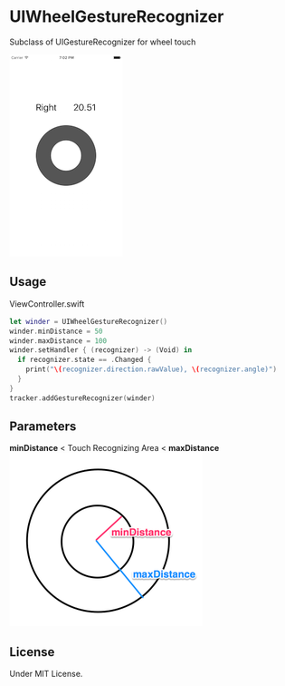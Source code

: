 # UIWheelGestureRecognizer

Subclass of UIGestureRecognizer for wheel touch

![Screenshot](doc/screenshot.png)

## Usage

ViewController.swift
```swift
let winder = UIWheelGestureRecognizer()
winder.minDistance = 50
winder.maxDistance = 100
winder.setHandler { (recognizer) -> (Void) in
  if recognizer.state == .Changed {
    print("\(recognizer.direction.rawValue), \(recognizer.angle)")
  }
}
tracker.addGestureRecognizer(winder)
```

## Parameters

**minDistance**  < Touch Recognizing Area < **maxDistance**
![Distance](doc/distance.png)

## License

Under MIT License.